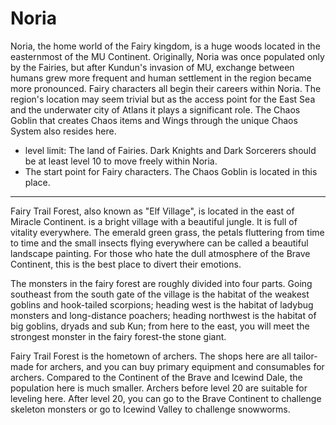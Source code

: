 # Noria

Noria, the home world of the Fairy kingdom, is a huge woods located in the easternmost of the MU Continent. Originally, Noria was once populated only by the Fairies, but after Kundun's invasion of MU, exchange between humans grew more frequent and human settlement in the region became more pronounced. Fairy characters all begin their careers within Noria. The region's location may seem trivial but as the access point for the East Sea and the underwater city of Atlans it plays a significant role. The Chaos Goblin that creates Chaos items and Wings through the unique Chaos System also resides here.

- level limit: The land of Fairies. Dark Knights and Dark Sorcerers should be at least level 10 to move freely within Noria.
- The start point for Fairy characters. The Chaos Goblin is located in this place.

---

Fairy Trail Forest, also known as "Elf Village", is located in the east of Miracle Continent. is a bright village with a beautiful jungle. It is full of vitality everywhere. The emerald green grass, the petals fluttering from time to time and the small insects flying everywhere can be called a beautiful landscape painting. For those who hate the dull atmosphere of the Brave Continent, this is the best place to divert their emotions.

The monsters in the fairy forest are roughly divided into four parts. Going southeast from the south gate of the village is the habitat of the weakest goblins and hook-tailed scorpions; heading west is the habitat of ladybug monsters and long-distance poachers; heading northwest is the habitat of big goblins, dryads and sub Kun; from here to the east, you will meet the strongest monster in the fairy forest-the stone giant.

Fairy Trail Forest is the hometown of archers. The shops here are all tailor-made for archers, and you can buy primary equipment and consumables for archers. Compared to the Continent of the Brave and Icewind Dale, the population here is much smaller. Archers before level 20 are suitable for leveling here. After level 20, you can go to the Brave Continent to challenge skeleton monsters or go to Icewind Valley to challenge snowworms.
